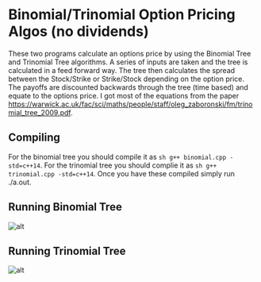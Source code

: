 # Binomial/Trinomial Option Pricing Algos (no dividends)
These two programs calculate an options price by using the Binomial Tree and Trinomial Tree algorithms. A series of inputs are taken and the tree is calculated in a feed forward way. The tree then calculates the spread between the Stock/Strike or Strike/Stock depending on the option price. The payoffs are discounted backwards through the tree (time based) and equate to the options price. I got most of the equations from the paper https://warwick.ac.uk/fac/sci/maths/people/staff/oleg_zaboronski/fm/trinomial_tree_2009.pdf.

## Compiling
For the binomial tree you should compile it as ```sh g++ binomial.cpp -std=c++14```. For the trinomial tree you should complie it as ```sh g++ trinomial.cpp -std=c++14```. Once you have these compiled simply run ./a.out.

## Running Binomial Tree
![alt](https://github.com/marscolony2040/Option-Pricing-Binomial-Trinomial-Trees/blob/main/images/binomial.png)

## Running Trinomial Tree
![alt](https://github.com/marscolony2040/Option-Pricing-Binomial-Trinomial-Trees/blob/main/images/trinomial.png)
